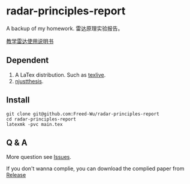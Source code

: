 radar-principles-report
=======================

A backup of my homework. 雷达原理实验报告。

[教学雷达使用说明书](doc/help.md)

Dependent
---------

1.  A LaTex distribution. Such as [texlive].
2.  [njustthesis].

Install
-------

``` {.zsh}
git clone git@github.com:Freed-Wu/radar-principles-report
cd radar-principles-report
latexmk -pvc main.tex
```

Q & A
-----

More question see [Issues].

If you don't wanna complie, you can download the complied paper from
[Release]

  [texlive]: https://github.com/TeX-Live/texlive-source
  [njustthesis]: https://github.com/Freed-Wu/njustthesis
  [Issues]: https://github.com/Freed-Wu/radar-principles-report/issues
  [Release]: https://github.com/Freed-Wu/radar-principles-report/releases/

